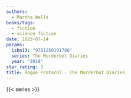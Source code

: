 ```yaml
---
authors:
  - Martha Wells
books/tags:
  - fiction
  - science fiction
date: 2023-07-14
params:
  isbn13: "9781250191786"
  series: The Murderbot Diaries
  year: "2018"
star_rating: 3
title: Rogue Protocol - The Murderbot Diaries
---
```


<!--more-->

{{< series >}}